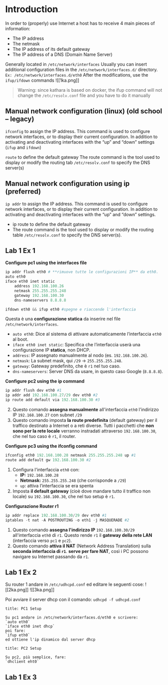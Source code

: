 # Introduction

In order to (properly) use Internet a host has to receive 4 main pieces of
information:
- The IP address
- The netmask
- The IP address of its default gateway
-  The IP address of a DNS (Domain Name Server)

Generally located in `/etc/network/interfaces`
Usually you can insert additional configuration files in the `/etc/network/interfaces.d/` directory. `Ex: /etc/network/interfaces.d/eth0`
After the modifications, use the `ifup/ifdown` commands
![[1ka.png]]

>Warning: since kathara is based on docker, the ifup command will not change the `/etc/resolv.conf` file and you have to do it manually

## Manual network configuration (linux) (old school – legacy)
`ifconfig` to assign the IP address. 
This command is used to configure network interfaces, or to display their current configuration. In addition to activating and deactivating interfaces with the “up” and “down” settings (`ifup` and `ifdown`)

`route` to define the default gateway
The route command is the tool used to display or modify the routing tab `/etc/resolv.conf` to specify the DNS server(s)
##  Manual network configuration using ip (preferred)
`ip addr` to assign the IP address.
This command is used to configure network interfaces, or to display their current configuration. In addition to activating and deactivating interfaces with the “up” and “down” settings.

- ip route to define the default gateway
- The route command is the tool used to display or modify the routing table `/etc/resolv.conf` to specify the DNS server(s).

## Lab 1 Ex 1
**Configure pc1 using the interfaces file**

``` python
ip addr flush eth0 # **rimuove tutte le configurazioni IP** da eth0.
auto eth0
iface eth0 inet static
    address 192.168.100.26
    netmask 255.255.255.248
    gateway 192.168.100.30
    dns-nameservers 8.8.8.8

ifdown eth0 && ifup eth0 #spegne e riaccende l'interfaccia
```

Questa è una **configurazione statica** da inserire nel file `/etc/network/interfaces`.
- `auto eth0`: Dice al sistema di attivare automaticamente l’interfaccia `eth0` al boot.
- `iface eth0 inet static`: Specifica che l’interfaccia userà una configurazione IP **statica**, non DHCP.
- `address`: IP assegnato manualmente al nodo (es. `192.168.100.26`).
- `netmask`: La subnet mask, qui `/29` → `255.255.255.248`.
- `gateway`: Gateway predefinito, che è `r1` nel tuo caso.
- `dns-nameservers`: Server DNS da usare, in questo caso Google (`8.8.8.8`).


**Configure pc2 using the ip command**

```python
ip addr flush dev eth0 #1
ip addr add 192.168.100.27/29 dev eth0 #2
ip route add default via 192.168.100.30 #3
```

2. Questo comando **assegna manualmente** all'interfaccia `eth0` l'indirizzo IP `192.168.100.27` con subnet `/29`
3. Questo comando imposta **la route predefinita** (default gateway) per il traffico destinato a Internet o a reti diverse. Tutti i pacchetti che **non sono per la rete locale** verranno instradati attraverso `192.168.100.30`, che nel tuo caso è `r1`, il router.


**Configure pc3 using the ifconfig command**

``` python
ifconfig eth0 192.168.100.28 netmask 255.255.255.248 up #1
route add default gw 192.168.100.30 #2

```

1. Configura l'interfaccia `eth0` con:
	- **IP:** `192.168.100.28`
	- **Netmask:** `255.255.255.248` (che corrisponde a `/29`)
	- `up`: attiva l’interfaccia se era spenta
2. Imposta **il default gateway** (cioè dove mandare tutto il traffico non locale) su `192.168.100.30`, che nel tuo setup è `r1`.

**Configurazione Router r1**

```python
ip addr replace 192.168.100.30/29 dev eth0 #1
iptables -t nat -A POSTROUTING -o eth1 -j MASQUERADE #2
```

1. Questo comando **assegna l'indirizzo IP** `192.168.100.30/29` all'interfaccia `eth0` di `r1`. Questo rende `r1` il **gateway della rete LAN** (interfaccia verso `pc1` e `pc2`).
2. Questo comando **attiva il NAT** (Network Address Translation) sulla **seconda interfaccia di `r1`**. **serve per fare NAT**, così i PC possono navigare su Internet passando da `r1`.

## Lab 1 Ex 2

Su router 1 andare in `/etc/udhcpd.conf` ed editare le seguenti cose:
![[2ka.png]]
![[3ka.png]]

Poi avviare il server dhcp con il comando: `udhcpd -f udhcpd.conf`

```ad-abstract
title: PC1 Setup

Su pc1 andare in /etc/network/interfaces.d/eth0 e scrivere:
`auto eth0`
`iface eth0 inet dhcp`
poi fare:
`ifup eth0`
ed ottiene l'ip dinamico dal server dhcp
```


```ad-abstract
title: PC2 Setup

Su pc2, più semplice, fare:
`dhclient eht0`
```


## Lab 1 Ex 3